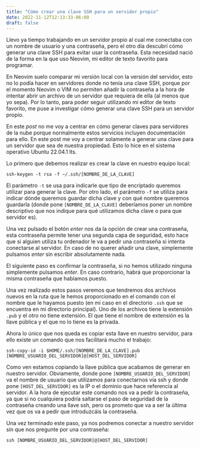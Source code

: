 ```yaml
---
title: "Cómo crear una clave SSH para un servidor propio"
date: 2022-11-12T12:13:33-06:00
draft: false
---
```

Llevo ya tiempo trabajando en un servidor propio al cual me conectaba con un nombre de usuario y una contraseña, pero el otro día descubrí cómo generar una clave SSH para evitar usar la contraseña.
Esta necesidad nació de la forma en la que uso Neovim, mi editor de texto favorito para programar.

En Neovim suelo comparar mi versión local con la versión del servidor, esto no lo podía hacer en servidores donde no tenía una clave SSH, porque por el momento Neovim o VIM no permiten añadir la contraseña
a la hora de intentar abrir un archivo de un servidor que requiera de ella (al menos que yo sepa). Por lo tanto, para poder seguir utilizando mi editor de texto favorito, me puse a investigar cómo generar
una clave SSH para un servidor propio.

En este _post_ no me voy a centrar en cómo generar claves para servidores de la nube porque normalmente estos servicios incluyen documentación para ello. En este post me voy a centrar solamente a generar
una clave para un servidor que sea de nuestra propiedad. Esto lo hice en el sistema operativo Ubuntu 22.04.1 lts.

Lo primero que debemos realizar es crear la clave en nuestro equipo local:
```
ssh-keygen -t rsa -f ~/.ssh/[NOMBRE_DE_LA_CLAVE]
```
El parámetro `-t` se usa para indicarle que tipo de encriptado queremos utilizar para generar la clave. Por otro lado, el parámetro `-f` se utiliza para indicar dónde queremos guardar dicha clave y con
qué nombre queremos guardarla (donde pone `[NOMBRE_DE_LA_CLAVE]` deberíamos poner un nombre descriptivo que nos indique para qué utilizamos dicha clave o para que servidor es).

Una vez pulsado el botón _enter_ nos da la opción de crear una contraseña, esta contraseña permite tener una segunda capa de seguridad, esto hace que si alguien utiliza tu ordenador le va a pedir una
contraseña si intenta conectarse al servidor. En caso de no querer añadir una clave, simplemente pulsamos _enter_ sin escribir absolutamente nada. 

El siguiente paso es confirmar la contraseña, si no hemos utilizado ninguna simplemente pulsamos _enter_. En caso contrario, habrá que proporcionar la misma contraseña que habíamos puesto.

Una vez realizado estos pasos veremos que tendremos dos archivos nuevos en la ruta que le hemos proporcionado en el comando con el nombre que le hayamos puesto (en mi caso en el directorio `.ssh` que se
encuentra en mi directorio principal). Uno de los archivos tiene la extensión `.pub` y el otro no tiene extensión. El que tiene el nombre de extensión es la llave pública y el que no lo tiene es la privada.

Ahora lo único que nos queda es copiar esta llave en nuestro servidor, para ello existe un comando que nos facilitará mucho el trabajo:

```
ssh-copy-id -i $HOME/.ssh/[NOMBRE_DE_LA_CLAVE].pub [NOMBRE_USUARIO_DEL_SERVIDOR]@[HOST_DEL_SERVIDOR]
```

Como ven estamos copiando la llave pública que acabamos de generar en nuestro servidor. Obviamente, donde pone `[NOMBRE_USUARIO_DEL_SERVIDOR]` va el nombre de usuario que utilizamos para conectarnos vía ssh
y donde pone `[HOST_DEL_SERVIDOR]` es la IP o el dominio que hace referencia al servidor. A la hora de ejecutar este comando nos va a pedir la contraseña, ya que si no cualquiera podría saltarse el paso
de seguridad de la contraseña creando una llave ssh, pero os prometo que va a ser la última vez que os va a pedir que introduzcáis la contraseña.

Una vez terminado este paso, ya nos podremos conectar a nuestro servidor sin que nos pregunte por una contraseña:
```
ssh [NOMBRE_USUARIO_DEL_SERVIDOR]@[HOST_DEL_SERVIDOR]
```
